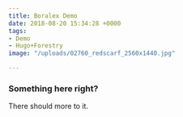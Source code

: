 ```yaml
---
title: Boralex Demo
date: 2018-08-20 15:34:28 +0000
tags:
- Demo
- Hugo+Forestry
image: "/uploads/02760_redscarf_2560x1440.jpg"

---
```

### Something here right?

There should more to it.
